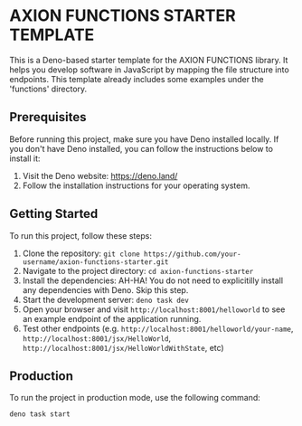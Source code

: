 # AXION FUNCTIONS STARTER TEMPLATE

This is a Deno-based starter template for the AXION FUNCTIONS library. It helps
you develop software in JavaScript by mapping the file structure into endpoints.
This template already includes some examples under the 'functions' directory.

## Prerequisites

Before running this project, make sure you have Deno installed locally. If you
don't have Deno installed, you can follow the instructions below to install it:

1. Visit the Deno website: https://deno.land/
2. Follow the installation instructions for your operating system.

## Getting Started

To run this project, follow these steps:

1. Clone the repository:
   `git clone https://github.com/your-username/axion-functions-starter.git`
2. Navigate to the project directory: `cd axion-functions-starter`
3. Install the dependencies: AH-HA! You do not need to explicitilly install any
   dependencies with Deno. Skip this step.
4. Start the development server: `deno task dev`
5. Open your browser and visit `http://localhost:8001/helloworld` to see an
   example endpoint of the application running.
6. Test other endpoints (e.g. `http://localhost:8001/helloworld/your-name`,
   `http://localhost:8001/jsx/HelloWorld`,
   `http://localhost:8001/jsx/HelloWorldWithState`, etc)

## Production

To run the project in production mode, use the following command:

```sh
deno task start
```
